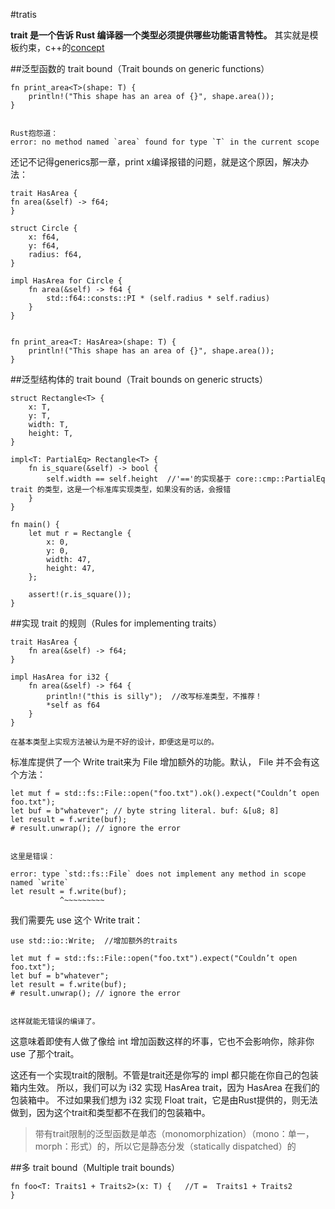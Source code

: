 #tratis

**trait 是一个告诉 Rust 编译器一个类型必须提供哪些功能语言特性。**
其实就是模板约束，c++的[concept](http://blog.csdn.net/pongba/article/details/1726031)


##泛型函数的 trait bound（Trait bounds on generic functions）

    fn print_area<T>(shape: T) {
        println!("This shape has an area of {}", shape.area());
    }


    Rust抱怨道：
    error: no method named `area` found for type `T` in the current scope
    
还记不记得generics那一章，print x编译报错的问题，就是这个原因，解决办法：
    
    trait HasArea {
    fn area(&self) -> f64;
    }

    struct Circle {
        x: f64,
        y: f64,
        radius: f64,
    }

    impl HasArea for Circle {
        fn area(&self) -> f64 {
            std::f64::consts::PI * (self.radius * self.radius)
        }
    }


    fn print_area<T: HasArea>(shape: T) {
        println!("This shape has an area of {}", shape.area());
    }
    
    
##泛型结构体的 trait bound（Trait bounds on generic structs）    

    struct Rectangle<T> {
        x: T,
        y: T,
        width: T,
        height: T,
    }

    impl<T: PartialEq> Rectangle<T> {
        fn is_square(&self) -> bool {
            self.width == self.height  //'=='的实现基于 core::cmp::PartialEq  trait 的类型，这是一个标准库实现类型，如果没有的话，会报错
        }
    }

    fn main() {
        let mut r = Rectangle {
            x: 0,
            y: 0,
            width: 47,
            height: 47,
        };

        assert!(r.is_square());
    }


##实现 trait 的规则（Rules for implementing traits）

    trait HasArea {
        fn area(&self) -> f64;
    }

    impl HasArea for i32 {
        fn area(&self) -> f64 {
            println!("this is silly");  //改写标准类型，不推荐！
            *self as f64
        }
    }
    
    在基本类型上实现方法被认为是不好的设计，即便这是可以的。

标准库提供了一个 Write trait来为 File 增加额外的功能。默认， File 并不会有这个方法：

    let mut f = std::fs::File::open("foo.txt").ok().expect("Couldn’t open foo.txt");
    let buf = b"whatever"; // byte string literal. buf: &[u8; 8]
    let result = f.write(buf);
    # result.unwrap(); // ignore the error


    这里是错误：

    error: type `std::fs::File` does not implement any method in scope named `write`
    let result = f.write(buf);
               ^~~~~~~~~~


我们需要先 use 这个 Write  trait：

    use std::io::Write;  //增加额外的traits

    let mut f = std::fs::File::open("foo.txt").expect("Couldn’t open foo.txt");
    let buf = b"whatever";
    let result = f.write(buf);
    # result.unwrap(); // ignore the error


    这样就能无错误的编译了。

这意味着即使有人做了像给 int 增加函数这样的坏事，它也不会影响你，除非你 use 了那个trait。

这还有一个实现trait的限制。不管是trait还是你写的 impl 都只能在你自己的包装箱内生效。
所以，我们可以为 i32 实现 HasArea trait，因为 HasArea 在我们的包装箱中。
不过如果我们想为 i32 实现 Float trait，它是由Rust提供的，则无法做到，因为这个trait和类型都不在我们的包装箱中。

> 带有trait限制的泛型函数是单态（monomorphization）（mono：单一，morph：形式）的，所以它是静态分发（statically dispatched）的


##多 trait bound（Multiple trait bounds）

    fn foo<T: Traits1 + Traits2>(x: T) {   //T =  Traits1 + Traits2
    }


    
